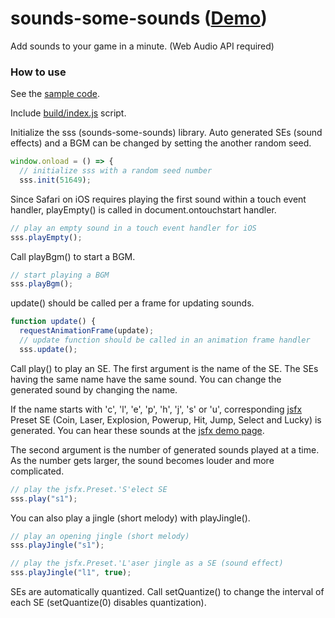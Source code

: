 # sounds-some-sounds ([Demo](https://abagames.github.io/sounds-some-sounds/index.html?rects))

Add sounds to your game in a minute. (Web Audio API required)

### How to use

See the [sample code](https://github.com/abagames/sounds-some-sounds/blob/master/src/samples/rects.ts).

Include [build/index.js](https://github.com/abagames/sounds-some-sounds/blob/master/build/index.js) script.

Initialize the sss (sounds-some-sounds) library.
Auto generated SEs (sound effects) and a BGM can be changed by setting the another random seed.

```js
window.onload = () => {
  // initialize sss with a random seed number
  sss.init(51649);  
```

Since Safari on iOS requires playing the first sound within a touch event handler,
playEmpty() is called in document.ontouchstart handler.

```js
// play an empty sound in a touch event handler for iOS
sss.playEmpty();
```

Call playBgm() to start a BGM.

```js
// start playing a BGM
sss.playBgm();
```

update() should be called per a frame for updating sounds.

```js
function update() {
  requestAnimationFrame(update);
  // update function should be called in an animation frame handler
  sss.update();
```

Call play() to play an SE. The first argument is the name of the SE.
The SEs having the same name have the same sound.
You can change the generated sound by changing the name.

If the name starts with 'c', 'l', 'e', 'p', 'h', 'j', 's' or 'u',
corresponding [jsfx](https://github.com/loov/jsfx) Preset SE
(Coin, Laser, Explosion, Powerup, Hit, Jump, Select and Lucky) is generated.
You can hear these sounds at the [jsfx demo page](http://loov.io/jsfx/).

The second argument is the number of generated sounds played at a time.
As the number gets larger, the sound becomes louder and more complicated.

```js
// play the jsfx.Preset.'S'elect SE
sss.play("s1");
```

You can also play a jingle (short melody) with playJingle().

```js
// play an opening jingle (short melody)
sss.playJingle("s1");
```

```js
// play the jsfx.Preset.'L'aser jingle as a SE (sound effect)
sss.playJingle("l1", true);
```

SEs are automatically quantized. Call setQuantize() to change the interval of
each SE (setQuantize(0) disables quantization).
